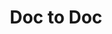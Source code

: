 ---
hackday: 04-london
links:
  website: http://nhshd.azurewebsites.net/
summary: Bleeps are the best way we have to fix the problem of getting in touch with
  the busy healthcare professionals that work in the NHS. Doc to Doc allows users
  to put in their details making them eligible to be called through a central calling
  service.
team:
- '@jonjhilton'
- '@kzhen'
title: Doc to Doc
---